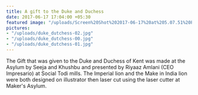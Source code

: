 ```yaml
---
title: A gift to the Duke and Duchess
date: 2017-06-17 17:04:00 +05:30
featured image: "/uploads/Screen%20Shot%202017-06-17%20at%205.07.51%20PM.png"
pictures:
- "/uploads/duke_dutchess-02.jpg"
- "/uploads/duke_dutchess-00.jpg"
- "/uploads/duke_dutchess-01.jpg"
---
```


The Gift that was given to the Duke and Duchess of Kent was made at the Asylum by Seeja and Khushbu and presented by Riyaaz Amlani (CEO Impresario) at Social Todi mills. 
The Imperial lion and the Make in India lion were both designed on illustrator then laser cut using the laser cutter at Maker's Asylum. 